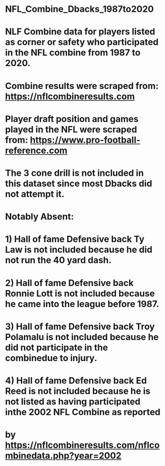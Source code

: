 # NFL_Combine_Dbacks_1987to2020
# NLF Combine data for players listed as corner or safety who participated in the NFL combine from 1987 to 2020.

# Combine results were scraped from:                                    https://nflcombineresults.com
# Player draft position and games played in the NFL were scraped from:  https://www.pro-football-reference.com

# The 3 cone drill is not included in this dataset since most Dbacks did not attempt it.

# Notably Absent: 
#            1) Hall of fame Defensive back Ty Law is not included because he did not run the 40 yard dash.
#            2) Hall of fame Defensive back Ronnie Lott is not included because he came into the league before 1987.
#            3) Hall of fame Defensive back Troy Polamalu is not included because he did not participate in the combinedue to injury.             
#            4) Hall of fame Defensive back Ed Reed is not included because he is not listed as having participated inthe 2002 NFL Combine as reported 
#               by https://nflcombineresults.com/nflcombinedata.php?year=2002
